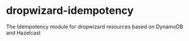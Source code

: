 # dropwizard-idempotency
The Idempotency module for dropwizard resources based on DynamoDB‎ and Hazelcast

